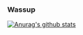 ### Wassup
[![Anurag's github stats](https://github-readme-stats.vercel.app/api?username=shoraii&show_icons=true&theme=dracula)](https://github.com/anuraghazra/github-readme-stats)
<!--
**shoraii/shoraii** is a ✨ _special_ ✨ repository because its `README.md` (this file) appears on your GitHub profile.

Here are some ideas to get you started:

- 🔭 I’m currently working on ...
- 🌱 I’m currently learning ...
- 👯 I’m looking to collaborate on ...
- 🤔 I’m looking for help with ...
- 💬 Ask me about ...
- 📫 How to reach me: ...
- 😄 Pronouns: ...
- ⚡ Fun fact: ...
-->
